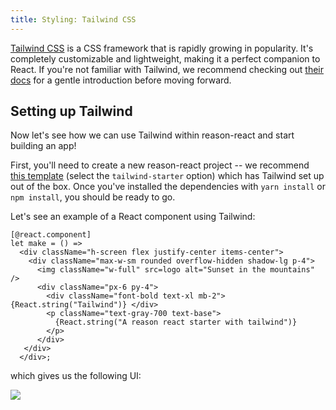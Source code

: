 ```yaml
---
title: Styling: Tailwind CSS
---
```


[Tailwind CSS](https://tailwindcss.com) is a CSS framework that is rapidly
growing in popularity. It's completely customizable and lightweight, making it
a perfect companion to React. If you're not familiar with Tailwind, we recommend
checking out [their docs](https://tailwindcss.com/#what-is-tailwind) for
a gentle introduction before moving forward.

## Setting up Tailwind

Now let's see how we can use Tailwind within reason-react and start building an
app!

First, you'll need to create a new reason-react project -- we recommend [this
template](https://github.com/bodhish/create-reason-react-tailwind) (select the
`tailwind-starter` option) which has Tailwind set up out of the box. Once you've
installed the dependencies with `yarn install` or `npm install`, you should be
ready to go.

Let's see an example of a React component using Tailwind:

```reason
[@react.component]
let make = () =>
  <div className="h-screen flex justify-center items-center">
    <div className="max-w-sm rounded overflow-hidden shadow-lg p-4">
      <img className="w-full" src=logo alt="Sunset in the mountains" />
      <div className="px-6 py-4">
        <div className="font-bold text-xl mb-2"> {React.string("Tailwind")} </div>
        <p className="text-gray-700 text-base">
          {React.string("A reason react starter with tailwind")}
        </p>
      </div>
   </div>
  </div>;
```

which gives us the following UI:

<img src="/reason-react/img/tailwind-example.png">
